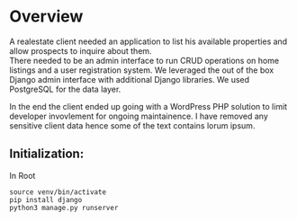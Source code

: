 
# Overview
A realestate client needed an application to list his available properties and allow prospects to inquire about them.  
There needed to be an admin interface to run CRUD operations on home listings and a user registration system.  We leveraged the out of the box Django admin interface with additional Django libraries.  We used PostgreSQL for the data layer.  

In the end the client ended up going with a WordPress PHP solution to limit developer invovlement for ongoing maintainence.  I have removed any sensitive client data hence some of the text contains lorum ipsum.  


## Initialization:
In Root
```
source venv/bin/activate
pip install django
python3 manage.py runserver
```